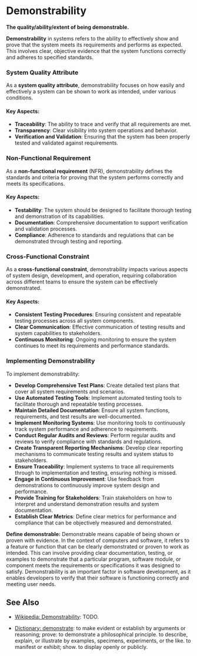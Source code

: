 # Demonstrability

**The quality/ability/extent of being demonstrable.**

<span data-chatgpt-prompt="demonstrability + template">

**Demonstrability** in systems refers to the ability to effectively show and prove that the system meets its requirements and performs as expected. This involves clear, objective evidence that the system functions correctly and adheres to specified standards.

### System Quality Attribute

As a **system quality attribute**, demonstrability focuses on how easily and effectively a system can be shown to work as intended, under various conditions.

#### Key Aspects:
- **Traceability**: The ability to trace and verify that all requirements are met.
- **Transparency**: Clear visibility into system operations and behavior.
- **Verification and Validation**: Ensuring that the system has been properly tested and validated against requirements.

### Non-Functional Requirement

As a **non-functional requirement** (NFR), demonstrability defines the standards and criteria for proving that the system performs correctly and meets its specifications.

#### Key Aspects:
- **Testability**: The system should be designed to facilitate thorough testing and demonstration of its capabilities.
- **Documentation**: Comprehensive documentation to support verification and validation processes.
- **Compliance**: Adherence to standards and regulations that can be demonstrated through testing and reporting.

### Cross-Functional Constraint

As a **cross-functional constraint**, demonstrability impacts various aspects of system design, development, and operation, requiring collaboration across different teams to ensure the system can be effectively demonstrated.

#### Key Aspects:
- **Consistent Testing Procedures**: Ensuring consistent and repeatable testing processes across all system components.
- **Clear Communication**: Effective communication of testing results and system capabilities to stakeholders.
- **Continuous Monitoring**: Ongoing monitoring to ensure the system continues to meet its requirements and performance standards.

### Implementing Demonstrability

To implement demonstrability:
- **Develop Comprehensive Test Plans**: Create detailed test plans that cover all system requirements and scenarios.
- **Use Automated Testing Tools**: Implement automated testing tools to facilitate thorough and repeatable testing processes.
- **Maintain Detailed Documentation**: Ensure all system functions, requirements, and test results are well-documented.
- **Implement Monitoring Systems**: Use monitoring tools to continuously track system performance and adherence to requirements.
- **Conduct Regular Audits and Reviews**: Perform regular audits and reviews to verify compliance with standards and regulations.
- **Create Transparent Reporting Mechanisms**: Develop clear reporting mechanisms to communicate testing results and system status to stakeholders.
- **Ensure Traceability**: Implement systems to trace all requirements through to implementation and testing, ensuring nothing is missed.
- **Engage in Continuous Improvement**: Use feedback from demonstrations to continuously improve system design and performance.
- **Provide Training for Stakeholders**: Train stakeholders on how to interpret and understand demonstration results and system documentation.
- **Establish Clear Metrics**: Define clear metrics for performance and compliance that can be objectively measured and demonstrated.

</span>

**Define demonstrable:** <span data-chatgpt-prompt="define demonstrable (computers and software)">Demonstrable means capable of being shown or proven with evidence. In the context of computers and software, it refers to a feature or function that can be clearly demonstrated or proven to work as intended. This can involve providing clear documentation, testing, or examples to demonstrate that a particular program, software module, or component meets the requirements or specifications it was designed to satisfy. Demonstrability is an important factor in software development, as it enables developers to verify that their software is functioning correctly and meeting user needs.</span>

## See Also

* [Wikipedia: Demonstrability](https://wikipedia.org/wiki/Demonstrability): TODO.

* [Dictionary: demonstrate](https://www.dictionary.com/browse/demonstrate): to make evident or establish by arguments or reasoning; prove: to demonstrate a philosophical principle. to describe, explain, or illustrate by examples, specimens, experiments, or the like. to manifest or exhibit; show. to display openly or publicly.

